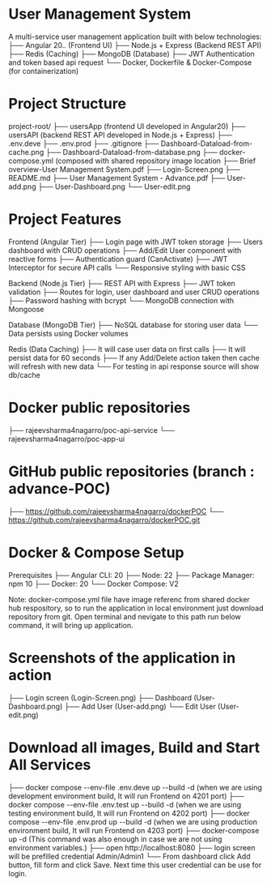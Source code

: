 # User Management System

A multi-service user management application built with below technologies:
├── Angular 20.*.* (Frontend UI)
├── Node.js + Express (Backend REST API)
├── Redis (Caching)
├── MongoDB (Database)
├── JWT Authentication and token based api request
└── Docker, Dockerfile & Docker-Compose (for containerization)
	
# Project Structure
project-root/
├── usersApp (frontend UI developed in Angular20)
├── usersAPI (backend REST API developed in Node.js + Express)
├── .env.deve
├── .env.prod
├── .gitignore
├── Dashboard-Dataload-from-cache.png
├── Dashboard-Dataload-from-database.png
├── docker-compose.yml (composed with shared repository image location
├── Brief overview-User Management System.pdf
├── Login-Screen.png
├── README.md
├── User Management System - Advance.pdf
├── User-add.png
├── User-Dashboard.png
└── User-edit.png
	

# Project Features

Frontend (Angular Tier)
├── Login page with JWT token storage
├── Users dashboard with CRUD operations
├── Add/Edit User component with reactive forms
├── Authentication guard (CanActivate)
├── JWT Interceptor for secure API calls
└── Responsive styling with basic CSS

Backend (Node.js Tier)
├── REST API with Express
├── JWT token validation
├── Routes for login, user dashboard and user CRUD operations
├── Password hashing with bcrypt
└── MongoDB connection with Mongoose

Database (MongoDB Tier)
├── NoSQL database for storing user data
└── Data persists using Docker volumes

Redis (Data Caching)
├── It will case user data  on first calls
├── It will persist data for 60 seconds
├── If any Add/Delete action taken then cache will refresh with new data
└── For testing in api response source will show db/cache 

# Docker public repositories
├── rajeevsharma4nagarro/poc-api-service
└── rajeevsharma4nagarro/poc-app-ui

# GitHub public repositories (branch : advance-POC)
├── https://github.com/rajeevsharma4nagarro/dockerPOC
└── https://github.com/rajeevsharma4nagarro/dockerPOC.git


# Docker & Compose Setup

Prerequisites
├── Angular CLI: 20
├── Node: 22
├── Package Manager: npm 10
├── Docker: 20 
└── Docker Compose: V2

Note: docker-compose.yml file have image referenc from shared docker hub respository, so to run the application in local environment just download repository from git.
Open terminal and nevigate to this path run below command, it will bring up application.

# Screenshots of the application in action
├── Login screen (Login-Screen.png)
├── Dashboard (User-Dashboard.png)
├── Add User (User-add.png)
└── Edit User (User-edit.png)

# Download all images, Build and Start All Services
├── docker compose --env-file .env.deve up --build -d  (when we are using development environment build, It will run Frontend on 4201 port)
├── docker compose --env-file .env.test up --build -d  (when we are using testing environment build, It will run Frontend on 4202 port)
├── docker compose --env-file .env.prod up --build -d  (when we are using production environment build, It will run Frontend on 4203 port)
├── docker-compose up -d (This command was also enough in case we are not using environment variables.)
├── open http://localhost:8080
├── login screen will be prefilled credential Admin/Admin1
└── From dashboard click Add button, fill form and click Save. Next time this user credential can be use for login.


